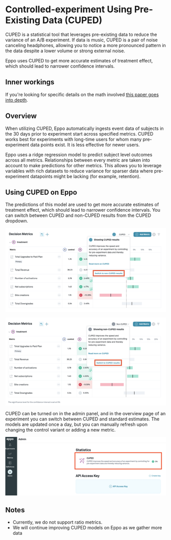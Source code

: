 # Controlled-experiment Using Pre-Existing Data (CUPED)
CUPED is a statistical tool that leverages pre-existing data to reduce the variance of an A/B experiment. If data is music, CUPED is a pair of noise canceling headphones, allowing you to notice a more pronounced pattern in the data despite a lower volume or strong external noise.

Eppo uses CUPED to get more accurate estimates of treatment effect, which should lead to narrower confidence intervals.

## Inner workings
If you're looking for specific details on the math involved [this paper goes into depth](http://robotics.stanford.edu/~ronnyk/2013-02CUPEDImprovingSensitivityOfControlledExperiments.pdf).

## Overview
When utilizing CUPED, Eppo automatically ingests event data of subjects in the 30 days prior to experiment start across specified metrics. CUPED works best for experiments with long-time users for whom many pre-experiment data points exist. It is less effective for newer users.

Eppo uses a ridge regression model to predict subject level outcomes across all metrics. Relationships between every metric are taken into account to make predictions for other metrics. This allows you to leverage variables with rich datasets to reduce variance for sparser data where pre-experiment datapoints might be lacking (for example, retention).

## Using CUPED on Eppo

The predictions of this model are used to get more accurate estimates of treatment effect, which should lead to narrower confidence intervals. You can switch between CUPED and non-CUPED results from the CUPED dropdown.

![Switch to non CUPED](../../static/img/measuring-experiments/cuped-switch-to-non-cuped.png)

![Switch to CUPED](../../static/img/measuring-experiments/cuped-switch-to-cuped.png)

CUPED can be turned on in the admin panel, and in the overview page of an experiment you can switch between CUPED and standard estimates. The models are updated once a day, but you can manually refresh upon changing the control variant or adding a new metric.

![Turn CUPED on](../../static/img/measuring-experiments/cuped-turn-on-cuped.png)

## Notes
  - Currently, we do not support ratio metrics.
  - We will continue improving CUPED models on Eppo as we gather more data

